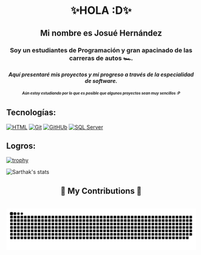 
<h1 align="center">✨HOLA :D✨</h1>
<h2 align="center">Mi nombre es Josué Hernández</h2>
<h3 align="center">Soy un estudiantes de Programación y gran apacinado de las carreras de autos 🏎️.</h3>

<h5 align="center">Aquí presentaré mis proyectos y mi progreso a través de la especialidad de software.
<p><sup><sub>Aún estoy estudiando por lo que es posible que algunos proyectos sean muy sencillos :P</sub></sup></h5>

## Tecnologías:
[![HTML](https://img.shields.io/badge/HTML-E34F26?style=for-the-badge&logo=html5&logoColor=white&labelColor=101010)]()
[![Git](https://img.shields.io/badge/Git-F05032?style=for-the-badge&logo=Git&logoColor=white&labelColor=101010)]()
[![GitHUb](https://img.shields.io/badge/GitHUb-FC6D26?style=for-the-badge&logo=GitHUb&logoColor=white&labelColor=101010)]()
[![SQL Server](https://img.shields.io/badge/SQLServer-CC2927?style=for-the-badge&logo=MicrosoftSQLServer&logoColor=white&labelColor=101010)]()

## Logros:

[![trophy](https://github-profile-trophy.vercel.app/?username=JosueAhGarciaxd&theme=dracula&no-frame=true&align=center)](https://github.com/ryo-ma/github-profile-trophy)

![Sarthak's stats](https://github-readme-stats.vercel.app/api?username=JosueAhGarciaxd&show_icons=true)

<div align="center">
  <h2>🐍 My Contributions 🐍</h2>
  <br>
  <img alt="snake eating my contributions" src="https://raw.githubusercontent.com/salesp07/salesp07/output/github-contribution-grid-snake.svg" />
  
  <br/><br/><br/>
</div>


</pre>
